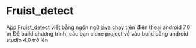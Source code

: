 # Fruist_detect
App Fruist_detect viết bằng ngôn ngữ java chạy trên điện thoại android 7.0 \n
Để build chương trình, các bạn clone project về vào build bằng android studio 4.0 trở lên
